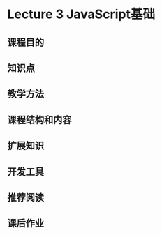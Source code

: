 Lecture 3 JavaScript基础
============

## 课程目的

## 知识点

## 教学方法

## 课程结构和内容

## 扩展知识

## 开发工具

## 推荐阅读

## 课后作业
